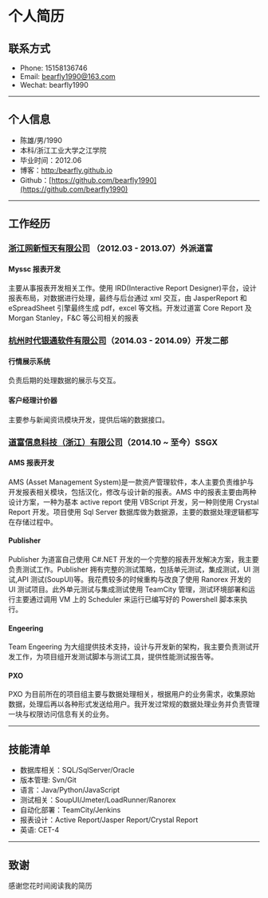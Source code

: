 # 个人简历

## 联系方式

- Phone: 15158136746
- Email: bearfly1990@163.com
- Wechat: bearfly1990

---

## 个人信息

- 陈雄/男/1990
- 本科/浙江工业大学之江学院
- 毕业时间：2012.06
- 博客：[http:/bearfly.github.io](http:/bearfly.github.io)
- Github：[https://github.com/bearfly1990](https://github.com/bearfly1990)

---

## 工作经历

### [浙江网新恒天有限公司](http://www.hengtiansoft.com/?lang=zh) （2012.03 - 2013.07）外派道富

#### Myssc 报表开发

主要从事报表开发相关工作。使用 IRD(Interactive Report Designer)平台，设计报表布局，对数据进行处理，最终与后台通过 xml 交互，由 JasperReport 和 eSpreadSheet 引擎最终生成 pdf，excel 等文档。开发过道富 Core Report 及 Morgan Stanley，F&C 等公司相关的报表

### [杭州时代银通软件有限公司](http://www.erayt.com/yt2/index.html)（2014.03 - 2014.09）开发二部

#### 行情展示系统

负责后期的处理数据的展示与交互。

#### 客户经理计价器

主要参与新闻资讯模块开发，提供后端的数据接口。

### [道富信息科技（浙江）有限公司](http://www.statestreet.com/home.html)（2014.10 ~ 至今）SSGX

#### AMS 报表开发

AMS (Asset Management System)是一款资产管理软件，本人主要负责维护与开发报表相关模块，包括汉化，修改与设计新的报表。AMS 中的报表主要由两种设计方案，一种为基本 active report 使用 VBScript 开发，另一种则使用 Crystal Report 开发。项目使用 Sql Server 数据库做为数据源，主要的数据处理逻辑都写在存储过程中。

#### Publisher

Publisher 为道富自己使用 C#.NET 开发的一个完整的报表开发解决方案，我主要负责测试工作。Publisher 拥有完整的测试策略，包括单元测试，集成测试，UI 测试,API 测试(SoupUI)等。我花费较多的时候重构与改良了使用 Ranorex 开发的 UI 测试项目。此外单元测试与集成测试使用 TeamCity 管理，测试环境部署和运行主要通过调用 VM 上的 Scheduler 来运行已编写好的 Powershell 脚本来执行。

#### Engeering

Team Engeering 为大组提供技术支持，设计与开发新的架构，我主要负责测试开发工作，为项目组开发测试脚本与测试工具，提供性能测试报告等。

#### PXO

PXO 为目前所在的项目组主要与数据处理相关，根据用户的业务需求，收集原始数据，处理后再以各种形式发送给用户。我开发过常规的数据处理业务并负责管理一块与权限访问信息有关的业务。

---

## 技能清单

- 数据库相关：SQL/SqlServer/Oracle
- 版本管理: Svn/Git
- 语言：Java/Python/JavaScript
- 测试相关：SoupUI/Jmeter/LoadRunner/Ranorex
- 自动化部署：TeamCity/Jenkins
- 报表设计：Active Report/Jasper Report/Crystal Report
- 英语: CET-4

---

## 致谢

感谢您花时间阅读我的简历

